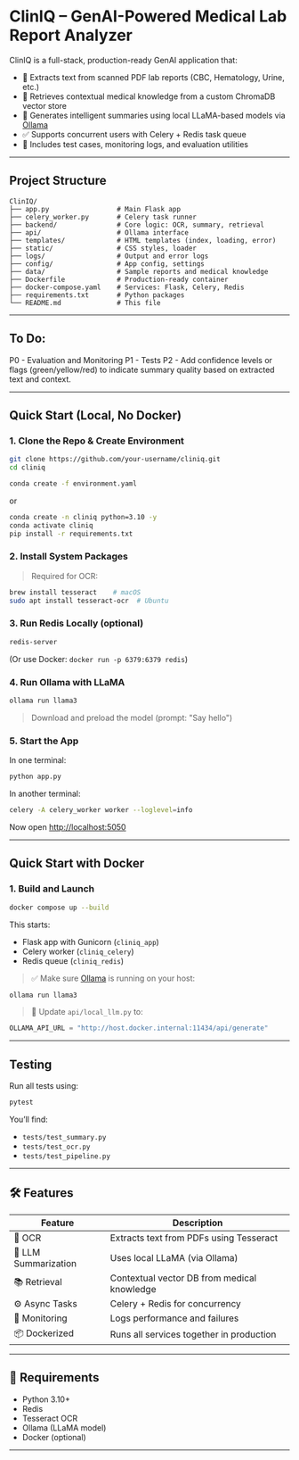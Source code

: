 
# ClinIQ – GenAI-Powered Medical Lab Report Analyzer

ClinIQ is a full-stack, production-ready GenAI application that:
- 🧾 Extracts text from scanned PDF lab reports (CBC, Hematology, Urine, etc.)
- 🧠 Retrieves contextual medical knowledge from a custom ChromaDB vector store
- 🧬 Generates intelligent summaries using local LLaMA-based models via [Ollama](https://ollama.com/)
- ✅ Supports concurrent users with Celery + Redis task queue
- 🧪 Includes test cases, monitoring logs, and evaluation utilities

---

## Project Structure

```
ClinIQ/
├── app.py                 # Main Flask app
├── celery_worker.py       # Celery task runner
├── backend/               # Core logic: OCR, summary, retrieval
├── api/                   # Ollama interface
├── templates/             # HTML templates (index, loading, error)
├── static/                # CSS styles, loader
├── logs/                  # Output and error logs
├── config/                # App config, settings
├── data/                  # Sample reports and medical knowledge
├── Dockerfile             # Production-ready container
├── docker-compose.yaml    # Services: Flask, Celery, Redis
├── requirements.txt       # Python packages
└── README.md              # This file
```
---
## To Do:

P0 - Evaluation and Monitoring
P1 - Tests
P2 - Add confidence levels or flags (green/yellow/red) to indicate summary quality based on extracted text and context.

---

## Quick Start (Local, No Docker)

### 1. Clone the Repo & Create Environment

```bash
git clone https://github.com/your-username/cliniq.git
cd cliniq

conda create -f environment.yaml
```
or

```bash
conda create -n cliniq python=3.10 -y
conda activate cliniq
pip install -r requirements.txt 
```

### 2. Install System Packages

> Required for OCR:
```bash
brew install tesseract    # macOS
sudo apt install tesseract-ocr  # Ubuntu
```

### 3. Run Redis Locally (optional)

```bash
redis-server
```

(Or use Docker: `docker run -p 6379:6379 redis`)

### 4. Run Ollama with LLaMA

```bash
ollama run llama3
```

> Download and preload the model (prompt: "Say hello")

### 5. Start the App

In one terminal:
```bash
python app.py
```

In another terminal:
```bash
celery -A celery_worker worker --loglevel=info
```

Now open [http://localhost:5050](http://localhost:5050)

---

## Quick Start with Docker

### 1. Build and Launch

```bash
docker compose up --build
```

This starts:
- Flask app with Gunicorn (`cliniq_app`)
- Celery worker (`cliniq_celery`)
- Redis queue (`cliniq_redis`)

> ✅ Make sure [Ollama](https://ollama.com) is running on your host:  
```bash
ollama run llama3
```

> 🔁 Update `api/local_llm.py` to:
```python
OLLAMA_API_URL = "http://host.docker.internal:11434/api/generate"
```

---

## Testing

Run all tests using:

```bash
pytest
```

You’ll find:
- `tests/test_summary.py`
- `tests/test_ocr.py`
- `tests/test_pipeline.py`

---

## 🛠 Features

| Feature                  | Description |
|--------------------------|-------------|
| 📄 OCR                   | Extracts text from PDFs using Tesseract |
| 🧠 LLM Summarization     | Uses local LLaMA (via Ollama) |
| 📚 Retrieval             | Contextual vector DB from medical knowledge |
| ⚙️ Async Tasks           | Celery + Redis for concurrency |
| 🧪 Monitoring            | Logs performance and failures |
| 📦 Dockerized            | Runs all services together in production |

---

## 📌 Requirements

- Python 3.10+
- Redis
- Tesseract OCR
- Ollama (LLaMA model)
- Docker (optional)

---
